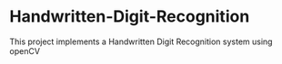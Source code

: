 # Handwritten-Digit-Recognition
This project implements a Handwritten Digit Recognition system using openCV
